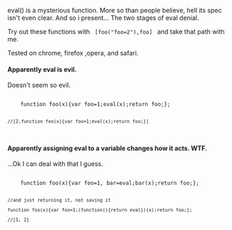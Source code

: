 eval() is a mysterious function. More so than people believe, hell its spec isn't even clear. And so i present... The two stages of eval denial.

Try out these functions with
<code>
	[foo("foo=2"),foo]
</code>
and take that path with me.

Tested on chrome, firefox ,opera, and safari.


#### Apparently eval is evil.
Doesn't seem so evil.

<code>
	function foo(x){var foo=1;eval(x);return foo;};

	//[2,function foo(x){var foo=1;eval(x);return foo;}]
</code>

#### Apparently assigning eval to a variable changes how it acts. WTF.
...Ok I can deal with that I guess.

<code>
	function foo(x){var foo=1, bar=eval;bar(x);return foo;};

	//and just returning it, not saving it

	function foo(x){var foo=1;(function(){return eval})(x);return foo;};

	//[1, 2]
</code>